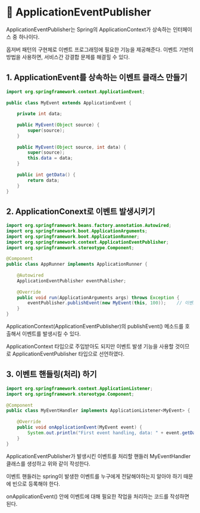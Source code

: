 # 🍃 ApplicationEventPublisher

ApplicationEventPublisher는 Spring의 ApplicationContext가 상속하는 인터페이스 중 하나이다.

옵저버 패턴의 구현체로 이벤트 프로그래밍에 필요한 기능을 제공해준다. 이벤트 기반의 방법을 사용하면, 서비스간 강결합 문제를 해결힐 수 있다.

## 1. ApplicationEvent를 상속하는 이벤트 클래스 만들기

```java
import org.springframework.context.ApplicationEvent;
 
public class MyEvent extends ApplicationEvent {
 
    private int data;
 
    public MyEvent(Object source) {
        super(source);
    }
 
    public MyEvent(Object source, int data) {
        super(source);
        this.data = data;
    }
 
    public int getData() {
        return data;
    }
}
```

## 2. ApplicationConext로 이벤트 발생시키기

```java
import org.springframework.beans.factory.annotation.Autowired;
import org.springframework.boot.ApplicationArguments;
import org.springframework.boot.ApplicationRunner;
import org.springframework.context.ApplicationEventPublisher;
import org.springframework.stereotype.Component;
 
@Component
public class AppRunner implements ApplicationRunner {
 
    @Autowired
    ApplicationEventPublisher eventPublisher;
 
    @Override
    public void run(ApplicationArguments args) throws Exception {
        eventPublisher.publishEvent(new MyEvent(this, 100));    // 이벤트 발생시키기
    }
}
```

ApplicationContext(ApplicationEventPublisher)의 publishEvent() 메소드를 호출해서 이벤트를 발생시킬 수 있다.

ApplicationContext 타입으로 주입받아도 되지만 이벤트 발생 기능을 사용할 것이므로 ApplicationEventPublisher 타입으로 선언하였다.

## 3. 이벤트 핸들링(처리) 하기

```java
import org.springframework.context.ApplicationListener;
import org.springframework.stereotype.Component;
 
@Component
public class MyEventHandler implements ApplicationListener<MyEvent> {
    
    @Override
    public void onApplicationEvent(MyEvent event) {
        System.out.println("First event handling, data: " + event.getData());
    }
}
```

ApplicationEventPublisher가 발생시킨 이벤트를 처리할 핸들러 MyEventHandler 클래스를 생성하고 위와 같이 작성한다.

이벤트 핸들러는 spring이 발생한 이벤트를 누구에게 전달해야하는지 알아야 하기 때문에 빈으로 등록해야 한다.

onApplicationEvent() 안에 이벤트에 대해 필요한 작업을 처리하는 코드를 작성하면 된다.